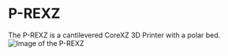 # P-REXZ
The P-REXZ is a cantilevered CoreXZ 3D Printer with a polar bed.
![Image of the P-REXZ](https://github.com/Armchair-Engineering/P-REXZ/Images/P-REXZv51.png)
